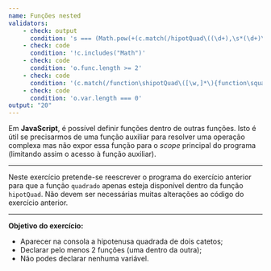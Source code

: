 ```yaml
---
name: Funções nested
validators:
    - check: output
      condition: 's === (Math.pow(+(c.match(/hipotQuad\((\d+),\s*(\d+)\)/) ?? [])[1], 2) + Math.pow(+(c.match(/hipotQuad\((\d+),\s*(\d+)\)/) ?? [])[2], 2)).toString()'
    - check: code
      condition: '!c.includes("Math")'
    - check: code
      condition: 'o.func.length >= 2'
    - check: code
      condition: '(c.match(/function\shipotQuad\([\w,]*\){function\squadrado\([\w,]*\){/) ?? []).length !== 0'
    - check: code
      condition: 'o.var.length === 0'
output: "20"
---
```


Em **JavaScript**, é possível definir funções dentro de outras funções. Isto é útil se precisarmos de uma função auxiliar para resolver uma operação complexa mas não expor essa função para o *scope* principal do programa (limitando assim o acesso à função auxiliar).

***

Neste exercício pretende-se reescrever o programa do exercício anterior para que a função `quadrado` apenas esteja disponível dentro da função `hipotQuad`. Não devem ser necessárias muitas alterações ao código do exercício anterior.

***

**Objetivo do exercício:**
- Aparecer na consola a hipotenusa quadrada de dois catetos;
- Declarar pelo menos 2 funções (uma dentro da outra);
- Não podes declarar nenhuma variável.
